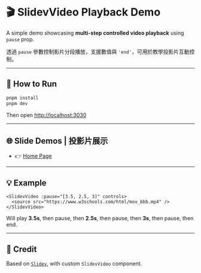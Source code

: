 # 🎬 SlidevVideo Playback Demo

A simple demo showcasing **multi-step controlled video playback** using `pause` prop.

透過 `pause` 參數控制影片分段播放，支援數值與 `'end'`，可用於教學投影片互動控制。

---

## 🚀 How to Run

```bash
pnpm install
pnpm dev
```

Then open [http://localhost:3030](http://localhost:3030)

---

## 🌐 Slide Demos | 投影片展示

- 👉 [Home Page](/dev.md)

---

## 💡 Example

```vue
<SlidevVideo :pause="[3.5, 2.5, 3]" controls>
  <source src="https://www.w3schools.com/html/mov_bbb.mp4" />
</SlidevVideo>
```

Will play **3.5s**, then pause, then **2.5s**, then pause, then **3s**, then pause, then end.

---

## 🧩 Credit

Based on [`Slidev`](https://github.com/slidevjs/slidev), with custom `SlidevVideo` component.
